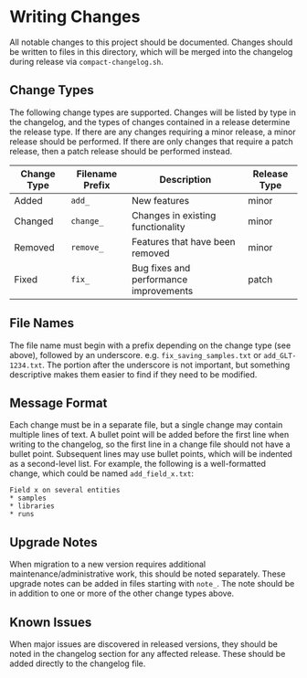 # Writing Changes

All notable changes to this project should be documented. Changes should be written to files in
this directory, which will be merged into the changelog during release via `compact-changelog.sh`.

## Change Types

The following change types are supported. Changes will be listed by type in the changelog, and the
types of changes contained in a release determine the release type. If there are any changes
requiring a minor release, a minor release should be performed. If there are only changes that
require a patch release, then a patch release should be performed instead.

| Change Type | Filename Prefix | Description | Release Type |
|-------------|-----------------|-------------|--------------|
| Added       | `add_`          | New features | minor |
| Changed     | `change_`       | Changes in existing functionality | minor |
| Removed     | `remove_`       | Features that have been removed | minor |
| Fixed       | `fix_`          | Bug fixes and performance improvements | patch |

## File Names

The file name must begin with a prefix depending on the change type (see above), followed by an
underscore. e.g. `fix_saving_samples.txt` or `add_GLT-1234.txt`. The portion after the underscore
is not important, but something descriptive makes them easier to find if they need to be modified.

## Message Format

Each change must be in a separate file, but a single change may contain multiple lines of text. A
bullet point will be added before the first line when writing to the changelog, so the first line
in a change file should not have a bullet point. Subsequent lines may use bullet points, which will
be indented as a second-level list. For example, the following is a well-formatted change, which
could be named `add_field_x.txt`:

```
Field x on several entities
* samples
* libraries
* runs
```

## Upgrade Notes

When migration to a new version requires additional maintenance/administrative work, this should be
noted separately. These upgrade notes can be added in files starting with `note_`. The note should
be in addition to one or more of the other change types above.

## Known Issues

When major issues are discovered in released versions, they should be noted in the changelog
section for any affected release. These should be added directly to the changelog file.
